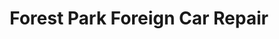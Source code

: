 ---
title: "Forest Park Foreign Car Repair"
url: /forest-park/forest-park-foreign-car-repair/
shop: car repair
---